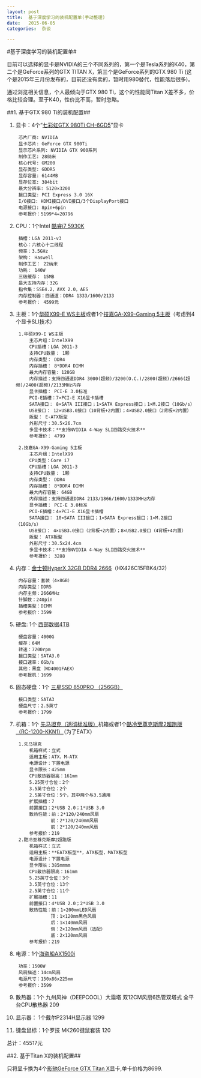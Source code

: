 ```yaml
---
layout: post
title:  基于深度学习的装机配置单(手动整理)
date:   2015-06-05
categories:  杂谈

---
```


#基于深度学习的装机配置单#

目前可以选择的显卡是NVIDIA的三个不同系列的，第一个是Tesla系列的K40，第二个是GeForce系列的GTX TITAN X，第三个是GeForce系列的GTX 980 Ti (这个是2015年三月份发布的，目前还没有卖的，暂时用980替代，性能落后很多)。

通过浏览相关信息，个人最倾向于GTX 980 Ti，这个的性能同Titan X差不多，价格比较合理。至于K40，性价比不高，暂时忽略。

##1. 基于GTX 980 Ti的装机配置##

1. 显卡：4个“[七彩虹GTX 980Ti CH-6GD5](http://detail.zol.com.cn/vga/index401989.shtml)”显卡
	
		芯片厂商: NVIDIA
		显卡芯片: GeForce GTX 980Ti
		显示芯片系列: NVIDIA GTX 900系列
		制作工艺: 28纳米
		核心代号: GM200
		显存类型: GDDR5
		显存容量: 6144MB
		显存位宽: 384bit
		最大分辨率: 5120×3200
		接口类型: PCI Express 3.0 16X
		I/O接口: HDMI接口/DVI接口/3个DisplayPort接口
		电源接口: 8pin+6pin
		参考报价：5199*4=20796
		
2. CPU：1个Intel [酷睿i7 5930K](http://detail.zol.com.cn/cpu/index384515.shtml)
		
		插槽：LGA 2011-v3 
		核心：六核心十二线程
		频率：3.5GHz 
		架构： Haswell
		制作工艺： 22纳米
		功耗： 140W
		三级缓存： 15MB
		最大支持内存：32G
		指令集：SSE4.2，AVX 2.0，AES
		内存控制器：四通道：DDR4 1333/1600/2133
		参考报价： 4599元

3. 主板：1个[华硕X99-E WS主板](http://detail.zol.com.cn/motherboard/index391193.shtml)或者1个[技嘉GA-X99-Gaming 5主板](http://detail.zol.com.cn/motherboard/index388017.shtml)（考虑到4个显卡SLI技术）
		
		
		1.华硕X99-E WS主板
			主芯片组：IntelX99
			CPU插槽：LGA 2011-3
			支持CPU数量： 1颗
			内存类型： DDR4
			内存插槽： 8*DDR4 DIMM
			最大内存容量: 128GB
			内存描述：支持四通道DDR4 3000(超频)/3200(O.C.)/2800(超频)/2666(超频)/2400(超频)/2133MHz内存
			显卡插槽： PCI-E 3.0标准
			PCI-E插槽：7×PCI-E X16显卡插槽
			SATA接口： 8×SATA III接口；1×SATA Express接口；1×M.2接口（10Gb/s）
			USB接口： 12×USB3.0接口（10背板+2内置）；4×USB2.0接口（2背板+2内置）
			版型： E-ATX板型
			外形尺寸：30.5×26.7cm 
			多显卡技术：**支持NVIDIA 4-Way SLI四路交火技术**
			参考报价： 4799
		
		2.技嘉GA-X99-Gaming 5主板
			主芯片组：IntelX99
			CPU类型：Core i7
			CPU插槽：LGA 2011-3
			支持CPU数量： 1颗
			内存类型： DDR4
			内存插槽： 8*DDR4 DIMM
			最大内存容量: 64GB
			内存描述：支持四通道DDR4 2133/1866/1600/1333MHz内存
			显卡插槽： PCI-E 3.0标准
			PCI-E插槽：4×PCI-E X16显卡插槽
			SATA接口： 10×SATA III接口；1×SATA Express接口；1×M.2接口（10Gb/s）
			USB接口： 4×USB3.0接口（2背板+2内置）；8×USB2.0接口（4背板+4内置）
			版型： ATX板型
			外形尺寸：30.5x24.4cm
			多显卡技术：**支持NVIDIA 4-Way SLI四路交火技术**
			参考报价： 3288
		
		
4. 内存：[金士顿HyperX 32GB DDR4 2666](http://detail.zol.com.cn/memory/index400497.shtml)（HX426C15FBK4/32)
		
		内存容量：套装（4×8GB）
		内存类型：DDR5
		内存主频：2666MHz
		针脚数：240pin
		插槽类型：DIMM
		参考报价：3599
		
5. 硬盘: 1个 [西部数据4TB ](http://detail.zol.com.cn/hard_drives/index346787.shtml)  
		
		硬盘容量：4000G
		缓存：64M
		转速：7200rpm
		接口类型：SATA3.0
		接口速率：6Gb/s
		其他：黑盘（WD4001FAEX）
		参考报机：1699

6. 固态硬盘：1个 [三星SSD 850PRO （256GB） ](http://detail.zol.com.cn/solid_state_drive/index384145.shtml) 

		接口类型：SATA3
		硬盘尺寸：2.5英寸
		参考报价：1799

7. 机箱：1个 [先马坦克（透彻标准版）](http://detail.zol.com.cn/case/index400499.shtml)机箱或者1个[酷冷至尊克斯摩2超跑版（RC-1200-KKN1）](http://detail.zol.com.cn/case/index309948.shtml)（为了EATX）

		1.先马坦克
			机箱样式：立式
			适用主板：ATX，M-ATX
			电源设计：下置电源
			显卡限长：425mm
			CPU散热器限高：161mm
			5.25英寸仓位：2个
			3.5英寸仓位：2个
			2.5英寸仓位：5个，其中两个与3.5通用
			扩展插槽：7
			前置接口：2*USB 2.0；1*USB 3.0
			散热性能：前：2*120/240mm风扇
					前：2*120/240mm风扇
					前：2*120/240mm风扇
			参考报价：219
		2.酷冷至尊克斯摩2超跑版
			机箱样式：立式
			适用主板：**EATX板型**，ATX板型，MATX板型
			电源设计：下置电源
			显卡限长：385mmmm
			CPU散热器限高：161mm
			5.25英寸仓位：3个
			3.5英寸仓位：13个
			2.5英寸仓位：11个
			扩展插槽：11
			前置接口：4*USB 2.0；2*USB 3.0
			散热性能：前：1×200mmLED风扇
					顶：1×120mm黑色风扇
					后：1×140mm风扇
					侧：2×120mm风扇（选配）
					底：2×120mm风扇
			参考报价：219
		
9. 电源：1个[海盗船AX1500i](http://detail.zol.com.cn/power/index379507.shtml)   
		
		功率：1500W
		风扇描述：14cm风扇
		电源尺寸：150x86x225mm
		参考报价：3599
		
9. 散热器：1个 九州风神（DEEPCOOL）大霜塔 双12CM风扇6热管双塔式 全平台CPU散热器 209
10. 显示器： 1个戴尔P2314H显示器 1299
11. 键盘鼠标：1个罗技 MK260键鼠套装 120

总计：45517元

##2. 基于Titan X的装机配置##

只将显卡换为4个[影驰GeForce GTX Titan X](http://detail.zol.com.cn/vga/index398289.shtml)显卡,单卡价格为8699.